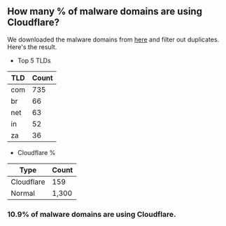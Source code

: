 ## How many % of malware domains are using Cloudflare?


We downloaded the malware domains from [here](https://urlhaus.abuse.ch) and filter out duplicates.
Here's the result.


[//]: # (start replacement)


- Top 5 TLDs

| TLD | Count |
| --- | --- |
| com | 735 |
| br | 66 |
| net | 63 |
| in | 52 |
| za | 36 |


- Cloudflare %

| Type | Count |
| --- | --- |
| Cloudflare | 159 |
| Normal | 1,300 |


### 10.9% of malware domains are using Cloudflare.